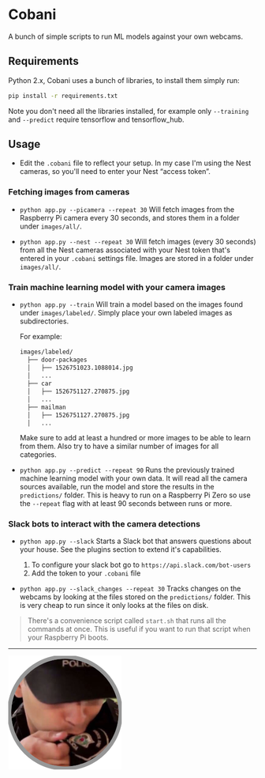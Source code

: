 # Cobani

A bunch of simple scripts to run ML models against your own webcams.

## Requirements

Python 2.x, Cobani uses a bunch of libraries, to install them simply run:

```bash
pip install -r requirements.txt
```

Note you don't need all the libraries installed, for example only `--training` and `--predict` require tensorflow and tensorflow_hub.

## Usage

* Edit the `.cobani` file to reflect your setup. In my case I'm using the Nest cameras, so you'll need to enter your Nest “access token”.

### Fetching images from cameras

* `python app.py --picamera --repeat 30`
  Will fetch images from the Raspberry Pi camera every 30 seconds, and stores them in a folder under `images/all/`.

* `python app.py --nest --repeat 30`
  Will fetch images (every 30 seconds) from all the Nest cameras associated with your Nest token that's entered in your `.cobani` settings file. Images are stored in a folder under `images/all/`.

### Train machine learning model with your camera images

* `python app.py --train`
  Will train a model based on the images found under `images/labeled/`.
  Simply place your own labeled images as subdirectories.

  For example:

  ```
  images/labeled/
    ├── door-packages
    │   ├── 1526751023.1088014.jpg
    │   ...
    ├── car
    │   ├── 1526751127.270875.jpg
    │   ...
    ├── mailman
    │   ├── 1526751127.270875.jpg
    │   ...
  ```

  Make sure to add at least a hundred or more images to be able to learn from them. Also try to have a similar number of images for all categories.

* `python app.py --predict --repeat 90`
  Runs the previously trained machine learning model with your own data. It will read all the camera sources available, run the model and store the results in the `predictions/` folder. This is heavy to run on a Raspberry Pi Zero so use the `--repeat` flag with at least 90 seconds between runs or more.

### Slack bots to interact with the camera detections

* `python app.py --slack`
  Starts a Slack bot that answers questions about your house. See the plugins section to extend it's capabilities.

  1.  To configure your slack bot go to `https://api.slack.com/bot-users`
  2.  Add the token to your `.cobani` file

- `python app.py --slack_changes --repeat 30`
  Tracks changes on the webcams by looking at the files stored on the `predictions/` folder. This is very cheap to run since it only looks at the files on disk.

> There's a convenience script called `start.sh` that runs all the commands at once. This is useful if you want to run that script when your Raspberry Pi boots.

---

![Cobani](logo.png "Cobani")
